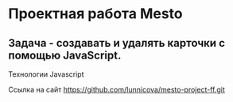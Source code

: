 # Проектная работа Mesto

## Задача - создавать и удалять карточки с помощью JavaScript. 

Технологии
 Javascript 

Ссылка на сайт
https://github.com/Iunnicova/mesto-project-ff.git